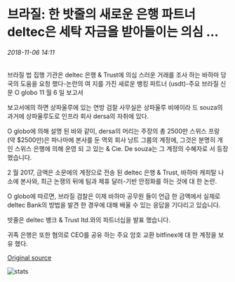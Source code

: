 # 브라질: 한 밧줄의 새로운 은행 파트너 deltec은 세탁 자금을 받아들이는 의심 ...

###### 2018-11-06 14:11

브라질 법 집행 기관은 deltec 은행 & Trust에 의심 스러운 거래를 조사 하는 바하마 당국의 도움을 요청 했다-논란의 여 지를 가진 새로운 뱅킹 파트너 (usdt)-주요 브라질 신문 O globo 11 월 6 일 보고서

보고서에의 하면 상파울루에 있는 연방 검찰 사무실은 상파울루 비에이라 드 souza의 과거에 상파울루도로 인프라 회사 dersa의 자취에 있다.

O globo에 의해 설명 된 바와 같이, dersa의 머리는 주장의 총 2500만 스위스 프랑 (약 $2500만)은 파나마에 본사를 둔 역외 회사 낭트 그룹의 계정에, 그것은 분명히 개인 스위스 은행에 의해 운영 되 고 있는 & Cie. De souza는 그 계정의 수혜자로 서 등장 했습니다.

2 월 2017, 금액은 소문에의 계정으로 전송 된 deltec 은행 & Trust, 바하마 캐피탈 나소에 본사와, 최근 논쟁의 뒤에 팀과 제휴 달러-기반 안정화를 하는 것에 대 한 논란.

O globo에 따르면, 브라질 검찰은 이제 바하마 공무원 들이 언급 한 금액에서 실제로 deltec Bank의 방법을 발견 한 경우에 대해 배울 수 있는 응답을 기다리고 있습니다.

밧줄은 deltec 뱅크 & Trust ltd.와의 파트너십을 발표 했습니다.

귀족 은행은 또한 혐의로 CEO를 공유 하는 주요 암호 교환 bitfinex에 대 한 계정을 보유 했다.

[Original source](https://cointelegraph.com/news/brazil-tethers-new-banking-partner-deltec-suspected-of-accepting-laundered-funds)

![stats](https://c.statcounter.com/11760860/0/a89fa40b/1/ "stats")